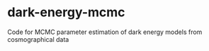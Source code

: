 # dark-energy-mcmc
Code for MCMC parameter estimation of dark energy models from cosmographical data
